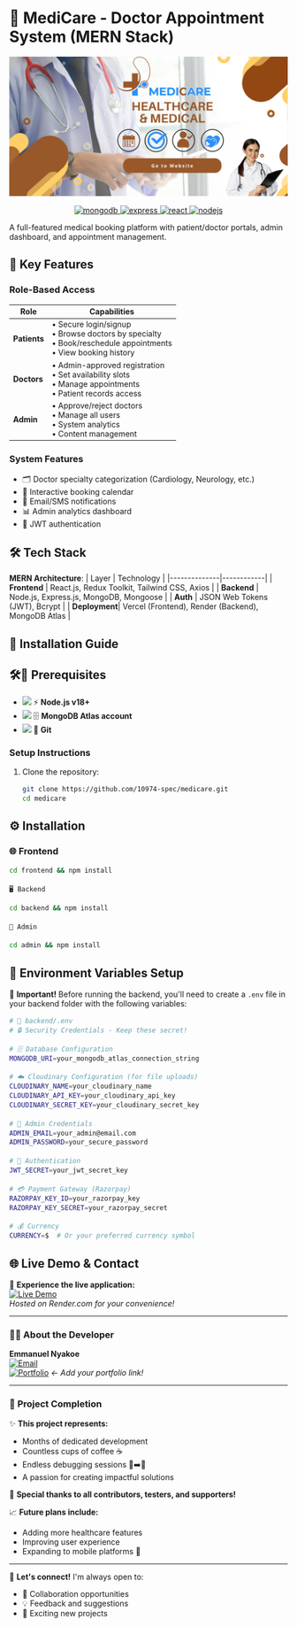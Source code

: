 # 🏥 MediCare - Doctor Appointment System (MERN Stack)

![App Screenshot](/readme-images/banner.png)


<p align="center">
  <a href="https://www.mongodb.com/" target="_blank" rel="noreferrer">
    <img src="https://img.shields.io/badge/MongoDB-47A248?style=for-the-badge&logo=mongodb&logoColor=white&style=flat-square&labelColor=47A248" alt="mongodb" height="50"/>
  </a>
  <a href="https://expressjs.com" target="_blank" rel="noreferrer">
    <img src="https://img.shields.io/badge/Express.js-000000?style=for-the-badge&logo=express&logoColor=white&style=flat-square&labelColor=000000" alt="express" height="50"/>
  </a>
  <a href="https://reactjs.org/" target="_blank" rel="noreferrer">
    <img src="https://img.shields.io/badge/React-61DAFB?style=for-the-badge&logo=react&logoColor=white&style=flat-square&labelColor=61DAFB" alt="react" height="50"/>
  </a>
  <a href="https://nodejs.org" target="_blank" rel="noreferrer">
    <img src="https://img.shields.io/badge/Node.js-339933?style=for-the-badge&logo=node.js&logoColor=white&style=flat-square&labelColor=339933" alt="nodejs" height="50"/>
  </a>
</p>

A full-featured medical booking platform with patient/doctor portals, admin dashboard, and appointment management.

## 🌟 Key Features

### **Role-Based Access**
| Role        | Capabilities |
|-------------|--------------|
| **Patients** | • Secure login/signup <br> • Browse doctors by specialty <br> • Book/reschedule appointments <br> • View booking history |
| **Doctors**  | • Admin-approved registration <br> • Set availability slots <br> • Manage appointments <br> • Patient records access |
| **Admin**    | • Approve/reject doctors <br> • Manage all users <br> • System analytics <br> • Content management |

### **System Features**
- 🗂️ Doctor specialty categorization (Cardiology, Neurology, etc.)
- 📅 Interactive booking calendar
- 🔔 Email/SMS notifications
- 📊 Admin analytics dashboard
- 🔐 JWT authentication

## 🛠️ Tech Stack

**MERN Architecture**:
| Layer        | Technology |
|--------------|------------|
| **Frontend** | React.js, Redux Toolkit, Tailwind CSS, Axios |
| **Backend**  | Node.js, Express.js, MongoDB, Mongoose |
| **Auth**     | JSON Web Tokens (JWT), Bcrypt |
| **Deployment**| Vercel (Frontend), Render (Backend), MongoDB Atlas |

## 🚀 Installation Guide

## 🛠️🧱 Prerequisites

- <img src="https://cdn.jsdelivr.net/gh/devicons/devicon/icons/nodejs/nodejs-original.svg" width="18"/> ⚡ **Node.js v18+**
- <img src="https://cdn.jsdelivr.net/gh/devicons/devicon/icons/mongodb/mongodb-original.svg" width="18"/> 🗄️ **MongoDB Atlas account**
- <img src="https://cdn.jsdelivr.net/gh/devicons/devicon/icons/git/git-original.svg" width="18"/> 🔀 **Git**

### Setup Instructions
1. Clone the repository:
   ```bash
   git clone https://github.com/10974-spec/medicare.git
   cd medicare
   
## ⚙️ Installation

### 🌐 **Frontend**
```bash
cd frontend && npm install

🖥️ Backend

cd backend && npm install

🔐 Admin

cd admin && npm install
```

## 🔐 Environment Variables Setup

📌 **Important!** Before running the backend, you'll need to create a `.env` file in your backend folder with the following variables:

```bash
# 📁 backend/.env
# 🔒 Security Credentials - Keep these secret!

# 🗄️ Database Configuration
MONGODB_URI=your_mongodb_atlas_connection_string

# ☁️ Cloudinary Configuration (for file uploads)
CLOUDINARY_NAME=your_cloudinary_name
CLOUDINARY_API_KEY=your_cloudinary_api_key
CLOUDINARY_SECRET_KEY=your_cloudinary_secret_key

# 👑 Admin Credentials
ADMIN_EMAIL=your_admin@email.com
ADMIN_PASSWORD=your_secure_password

# 🔑 Authentication
JWT_SECRET=your_jwt_secret_key

# 💳 Payment Gateway (Razorpay)
RAZORPAY_KEY_ID=your_razorpay_key
RAZORPAY_KEY_SECRET=your_razorpay_secret

# 💰 Currency
CURRENCY=$  # Or your preferred currency symbol
```
## 🌐 Live Demo & Contact

🚀 **Experience the live application:**  
[![Live Demo](https://img.shields.io/badge/🚀_Live_Demo-000000?style=for-the-badge&logo=render&logoColor=white)](https://medicare-6h45.onrender.com)  
*Hosted on Render.com for your convenience!*

---

### 👨‍💻 **About the Developer**  
**Emmanuel Nyakoe**  
[![Email](https://img.shields.io/badge/📧_Email-D14836?style=flat-square&logo=gmail&logoColor=white)](mailto:emmanuelnyakoe13@gmail.com)  
[![Portfolio](https://img.shields.io/badge/🌐_Portfolio-4285F4?style=flat-square&logo=google-chrome&logoColor=white)](https://yourportfolio.com) *← Add your portfolio link!*

---

### 🎉 **Project Completion**  
✨ **This project represents:**  
- Months of dedicated development  
- Countless cups of coffee ☕  
- Endless debugging sessions 🐛➡️🦋  
- A passion for creating impactful solutions  

💖 **Special thanks to all contributors, testers, and supporters!**  

📈 **Future plans include:**  
- Adding more healthcare features  
- Improving user experience  
- Expanding to mobile platforms 📱  

---

📢 **Let's connect!** I'm always open to:  
- 🤝 Collaboration opportunities  
- 💡 Feedback and suggestions  
- 🚀 Exciting new projects  


   

